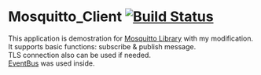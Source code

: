 # Mosquitto_Client [![Build Status](https://travis-ci.org/trongvu/Mosquitto_Client.svg?branch=master)](https://travis-ci.org/trongvu/Mosquitto_Client)
This application is demostration for [Mosquitto Library](https://github.com/trongvu/Mosquitto_TLS_Android) with my modification.  
It supports basic functions: subscribe & publish message.  
TLS connection also can be used if needed.  
[EventBus](https://github.com/greenrobot/EventBus) was used inside.


